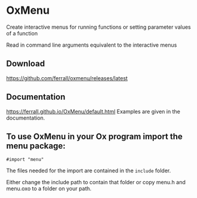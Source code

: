 # OxMenu
Create interactive menus for running functions or setting parameter values of a function

Read in command line arguments equivalent to the interactive menus

## Download 
https://github.com/ferrall/oxmenu/releases/latest

## Documentation 
https://ferrall.github.io/OxMenu/default.html
Examples are given in the documentation.

## To use OxMenu in your Ox program import the menu package:

```ox
#import "menu"
```

The files needed for the import are contained in the `include` folder.  

Either change the include path to contain that folder or copy menu.h and menu.oxo to a folder on your path. 